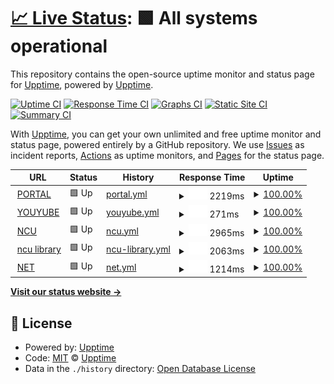 # [📈 Live Status](https://demo.upptime.js.org): <!--live status--> **🟩 All systems operational**

This repository contains the open-source uptime monitor and status page for [Upptime](https://upptime.js.org), powered by [Upptime](https://github.com/upptime/upptime).

[![Uptime CI](https://github.com/upptime/upptime/workflows/Uptime%20CI/badge.svg)](https://github.com/upptime/upptime/actions?query=workflow%3A%22Uptime+CI%22)
[![Response Time CI](https://github.com/upptime/upptime/workflows/Response%20Time%20CI/badge.svg)](https://github.com/upptime/upptime/actions?query=workflow%3A%22Response+Time+CI%22)
[![Graphs CI](https://github.com/upptime/upptime/workflows/Graphs%20CI/badge.svg)](https://github.com/upptime/upptime/actions?query=workflow%3A%22Graphs+CI%22)
[![Static Site CI](https://github.com/upptime/upptime/workflows/Static%20Site%20CI/badge.svg)](https://github.com/upptime/upptime/actions?query=workflow%3A%22Static+Site+CI%22)
[![Summary CI](https://github.com/upptime/upptime/workflows/Summary%20CI/badge.svg)](https://github.com/upptime/upptime/actions?query=workflow%3A%22Summary+CI%22)

With [Upptime](https://upptime.js.org), you can get your own unlimited and free uptime monitor and status page, powered entirely by a GitHub repository. We use [Issues](https://github.com/upptime/upptime/issues) as incident reports, [Actions](https://github.com/upptime/upptime/actions) as uptime monitors, and [Pages](https://demo.upptime.js.org) for the status page.

<!--start: status pages-->
<!-- This summary is generated by Upptime (https://github.com/upptime/upptime) -->
<!-- Do not edit this manually, your changes will be overwritten -->
<!-- prettier-ignore -->
| URL | Status | History | Response Time | Uptime |
| --- | ------ | ------- | ------------- | ------ |
| <img alt="" src="https://favicons.githubusercontent.com/portal.ncu.edu.tw" height="13"> [PORTAL](https://portal.ncu.edu.tw/) | 🟩 Up | [portal.yml](https://github.com/yttc0000/Upptime/commits/HEAD/history/portal.yml) | <details><summary><img alt="Response time graph" src="./graphs/portal/response-time-week.png" height="20"> 2219ms</summary><br><a href="https://demo.upptime.js.org/history/portal"><img alt="Response time 2215" src="https://img.shields.io/endpoint?url=https%3A%2F%2Fraw.githubusercontent.com%2Fyttc0000%2FUpptime%2FHEAD%2Fapi%2Fportal%2Fresponse-time.json"></a><br><a href="https://demo.upptime.js.org/history/portal"><img alt="24-hour response time 1590" src="https://img.shields.io/endpoint?url=https%3A%2F%2Fraw.githubusercontent.com%2Fyttc0000%2FUpptime%2FHEAD%2Fapi%2Fportal%2Fresponse-time-day.json"></a><br><a href="https://demo.upptime.js.org/history/portal"><img alt="7-day response time 2219" src="https://img.shields.io/endpoint?url=https%3A%2F%2Fraw.githubusercontent.com%2Fyttc0000%2FUpptime%2FHEAD%2Fapi%2Fportal%2Fresponse-time-week.json"></a><br><a href="https://demo.upptime.js.org/history/portal"><img alt="30-day response time 2215" src="https://img.shields.io/endpoint?url=https%3A%2F%2Fraw.githubusercontent.com%2Fyttc0000%2FUpptime%2FHEAD%2Fapi%2Fportal%2Fresponse-time-month.json"></a><br><a href="https://demo.upptime.js.org/history/portal"><img alt="1-year response time 2215" src="https://img.shields.io/endpoint?url=https%3A%2F%2Fraw.githubusercontent.com%2Fyttc0000%2FUpptime%2FHEAD%2Fapi%2Fportal%2Fresponse-time-year.json"></a></details> | <details><summary><a href="https://demo.upptime.js.org/history/portal">100.00%</a></summary><a href="https://demo.upptime.js.org/history/portal"><img alt="All-time uptime 100.00%" src="https://img.shields.io/endpoint?url=https%3A%2F%2Fraw.githubusercontent.com%2Fyttc0000%2FUpptime%2FHEAD%2Fapi%2Fportal%2Fuptime.json"></a><br><a href="https://demo.upptime.js.org/history/portal"><img alt="24-hour uptime 100.00%" src="https://img.shields.io/endpoint?url=https%3A%2F%2Fraw.githubusercontent.com%2Fyttc0000%2FUpptime%2FHEAD%2Fapi%2Fportal%2Fuptime-day.json"></a><br><a href="https://demo.upptime.js.org/history/portal"><img alt="7-day uptime 100.00%" src="https://img.shields.io/endpoint?url=https%3A%2F%2Fraw.githubusercontent.com%2Fyttc0000%2FUpptime%2FHEAD%2Fapi%2Fportal%2Fuptime-week.json"></a><br><a href="https://demo.upptime.js.org/history/portal"><img alt="30-day uptime 100.00%" src="https://img.shields.io/endpoint?url=https%3A%2F%2Fraw.githubusercontent.com%2Fyttc0000%2FUpptime%2FHEAD%2Fapi%2Fportal%2Fuptime-month.json"></a><br><a href="https://demo.upptime.js.org/history/portal"><img alt="1-year uptime 100.00%" src="https://img.shields.io/endpoint?url=https%3A%2F%2Fraw.githubusercontent.com%2Fyttc0000%2FUpptime%2FHEAD%2Fapi%2Fportal%2Fuptime-year.json"></a></details>
| <img alt="" src="https://favicons.githubusercontent.com/www.youtube.com" height="13"> [YOUYUBE](https://www.youtube.com/) | 🟩 Up | [youyube.yml](https://github.com/yttc0000/Upptime/commits/HEAD/history/youyube.yml) | <details><summary><img alt="Response time graph" src="./graphs/youyube/response-time-week.png" height="20"> 271ms</summary><br><a href="https://demo.upptime.js.org/history/youyube"><img alt="Response time 264" src="https://img.shields.io/endpoint?url=https%3A%2F%2Fraw.githubusercontent.com%2Fyttc0000%2FUpptime%2FHEAD%2Fapi%2Fyouyube%2Fresponse-time.json"></a><br><a href="https://demo.upptime.js.org/history/youyube"><img alt="24-hour response time 341" src="https://img.shields.io/endpoint?url=https%3A%2F%2Fraw.githubusercontent.com%2Fyttc0000%2FUpptime%2FHEAD%2Fapi%2Fyouyube%2Fresponse-time-day.json"></a><br><a href="https://demo.upptime.js.org/history/youyube"><img alt="7-day response time 271" src="https://img.shields.io/endpoint?url=https%3A%2F%2Fraw.githubusercontent.com%2Fyttc0000%2FUpptime%2FHEAD%2Fapi%2Fyouyube%2Fresponse-time-week.json"></a><br><a href="https://demo.upptime.js.org/history/youyube"><img alt="30-day response time 264" src="https://img.shields.io/endpoint?url=https%3A%2F%2Fraw.githubusercontent.com%2Fyttc0000%2FUpptime%2FHEAD%2Fapi%2Fyouyube%2Fresponse-time-month.json"></a><br><a href="https://demo.upptime.js.org/history/youyube"><img alt="1-year response time 264" src="https://img.shields.io/endpoint?url=https%3A%2F%2Fraw.githubusercontent.com%2Fyttc0000%2FUpptime%2FHEAD%2Fapi%2Fyouyube%2Fresponse-time-year.json"></a></details> | <details><summary><a href="https://demo.upptime.js.org/history/youyube">100.00%</a></summary><a href="https://demo.upptime.js.org/history/youyube"><img alt="All-time uptime 100.00%" src="https://img.shields.io/endpoint?url=https%3A%2F%2Fraw.githubusercontent.com%2Fyttc0000%2FUpptime%2FHEAD%2Fapi%2Fyouyube%2Fuptime.json"></a><br><a href="https://demo.upptime.js.org/history/youyube"><img alt="24-hour uptime 100.00%" src="https://img.shields.io/endpoint?url=https%3A%2F%2Fraw.githubusercontent.com%2Fyttc0000%2FUpptime%2FHEAD%2Fapi%2Fyouyube%2Fuptime-day.json"></a><br><a href="https://demo.upptime.js.org/history/youyube"><img alt="7-day uptime 100.00%" src="https://img.shields.io/endpoint?url=https%3A%2F%2Fraw.githubusercontent.com%2Fyttc0000%2FUpptime%2FHEAD%2Fapi%2Fyouyube%2Fuptime-week.json"></a><br><a href="https://demo.upptime.js.org/history/youyube"><img alt="30-day uptime 100.00%" src="https://img.shields.io/endpoint?url=https%3A%2F%2Fraw.githubusercontent.com%2Fyttc0000%2FUpptime%2FHEAD%2Fapi%2Fyouyube%2Fuptime-month.json"></a><br><a href="https://demo.upptime.js.org/history/youyube"><img alt="1-year uptime 100.00%" src="https://img.shields.io/endpoint?url=https%3A%2F%2Fraw.githubusercontent.com%2Fyttc0000%2FUpptime%2FHEAD%2Fapi%2Fyouyube%2Fuptime-year.json"></a></details>
| <img alt="" src="https://favicons.githubusercontent.com/www.ncu.edu.tw" height="13"> [NCU](https://www.ncu.edu.tw/tw/) | 🟩 Up | [ncu.yml](https://github.com/yttc0000/Upptime/commits/HEAD/history/ncu.yml) | <details><summary><img alt="Response time graph" src="./graphs/ncu/response-time-week.png" height="20"> 2965ms</summary><br><a href="https://demo.upptime.js.org/history/ncu"><img alt="Response time 2783" src="https://img.shields.io/endpoint?url=https%3A%2F%2Fraw.githubusercontent.com%2Fyttc0000%2FUpptime%2FHEAD%2Fapi%2Fncu%2Fresponse-time.json"></a><br><a href="https://demo.upptime.js.org/history/ncu"><img alt="24-hour response time 2717" src="https://img.shields.io/endpoint?url=https%3A%2F%2Fraw.githubusercontent.com%2Fyttc0000%2FUpptime%2FHEAD%2Fapi%2Fncu%2Fresponse-time-day.json"></a><br><a href="https://demo.upptime.js.org/history/ncu"><img alt="7-day response time 2965" src="https://img.shields.io/endpoint?url=https%3A%2F%2Fraw.githubusercontent.com%2Fyttc0000%2FUpptime%2FHEAD%2Fapi%2Fncu%2Fresponse-time-week.json"></a><br><a href="https://demo.upptime.js.org/history/ncu"><img alt="30-day response time 2783" src="https://img.shields.io/endpoint?url=https%3A%2F%2Fraw.githubusercontent.com%2Fyttc0000%2FUpptime%2FHEAD%2Fapi%2Fncu%2Fresponse-time-month.json"></a><br><a href="https://demo.upptime.js.org/history/ncu"><img alt="1-year response time 2783" src="https://img.shields.io/endpoint?url=https%3A%2F%2Fraw.githubusercontent.com%2Fyttc0000%2FUpptime%2FHEAD%2Fapi%2Fncu%2Fresponse-time-year.json"></a></details> | <details><summary><a href="https://demo.upptime.js.org/history/ncu">100.00%</a></summary><a href="https://demo.upptime.js.org/history/ncu"><img alt="All-time uptime 100.00%" src="https://img.shields.io/endpoint?url=https%3A%2F%2Fraw.githubusercontent.com%2Fyttc0000%2FUpptime%2FHEAD%2Fapi%2Fncu%2Fuptime.json"></a><br><a href="https://demo.upptime.js.org/history/ncu"><img alt="24-hour uptime 100.00%" src="https://img.shields.io/endpoint?url=https%3A%2F%2Fraw.githubusercontent.com%2Fyttc0000%2FUpptime%2FHEAD%2Fapi%2Fncu%2Fuptime-day.json"></a><br><a href="https://demo.upptime.js.org/history/ncu"><img alt="7-day uptime 100.00%" src="https://img.shields.io/endpoint?url=https%3A%2F%2Fraw.githubusercontent.com%2Fyttc0000%2FUpptime%2FHEAD%2Fapi%2Fncu%2Fuptime-week.json"></a><br><a href="https://demo.upptime.js.org/history/ncu"><img alt="30-day uptime 100.00%" src="https://img.shields.io/endpoint?url=https%3A%2F%2Fraw.githubusercontent.com%2Fyttc0000%2FUpptime%2FHEAD%2Fapi%2Fncu%2Fuptime-month.json"></a><br><a href="https://demo.upptime.js.org/history/ncu"><img alt="1-year uptime 100.00%" src="https://img.shields.io/endpoint?url=https%3A%2F%2Fraw.githubusercontent.com%2Fyttc0000%2FUpptime%2FHEAD%2Fapi%2Fncu%2Fuptime-year.json"></a></details>
| <img alt="" src="https://favicons.githubusercontent.com/www.lib.ncu.edu.tw" height="13"> [ncu library](https://www.lib.ncu.edu.tw/) | 🟩 Up | [ncu-library.yml](https://github.com/yttc0000/Upptime/commits/HEAD/history/ncu-library.yml) | <details><summary><img alt="Response time graph" src="./graphs/ncu-library/response-time-week.png" height="20"> 2063ms</summary><br><a href="https://demo.upptime.js.org/history/ncu-library"><img alt="Response time 2209" src="https://img.shields.io/endpoint?url=https%3A%2F%2Fraw.githubusercontent.com%2Fyttc0000%2FUpptime%2FHEAD%2Fapi%2Fncu-library%2Fresponse-time.json"></a><br><a href="https://demo.upptime.js.org/history/ncu-library"><img alt="24-hour response time 2340" src="https://img.shields.io/endpoint?url=https%3A%2F%2Fraw.githubusercontent.com%2Fyttc0000%2FUpptime%2FHEAD%2Fapi%2Fncu-library%2Fresponse-time-day.json"></a><br><a href="https://demo.upptime.js.org/history/ncu-library"><img alt="7-day response time 2063" src="https://img.shields.io/endpoint?url=https%3A%2F%2Fraw.githubusercontent.com%2Fyttc0000%2FUpptime%2FHEAD%2Fapi%2Fncu-library%2Fresponse-time-week.json"></a><br><a href="https://demo.upptime.js.org/history/ncu-library"><img alt="30-day response time 2209" src="https://img.shields.io/endpoint?url=https%3A%2F%2Fraw.githubusercontent.com%2Fyttc0000%2FUpptime%2FHEAD%2Fapi%2Fncu-library%2Fresponse-time-month.json"></a><br><a href="https://demo.upptime.js.org/history/ncu-library"><img alt="1-year response time 2209" src="https://img.shields.io/endpoint?url=https%3A%2F%2Fraw.githubusercontent.com%2Fyttc0000%2FUpptime%2FHEAD%2Fapi%2Fncu-library%2Fresponse-time-year.json"></a></details> | <details><summary><a href="https://demo.upptime.js.org/history/ncu-library">100.00%</a></summary><a href="https://demo.upptime.js.org/history/ncu-library"><img alt="All-time uptime 100.00%" src="https://img.shields.io/endpoint?url=https%3A%2F%2Fraw.githubusercontent.com%2Fyttc0000%2FUpptime%2FHEAD%2Fapi%2Fncu-library%2Fuptime.json"></a><br><a href="https://demo.upptime.js.org/history/ncu-library"><img alt="24-hour uptime 100.00%" src="https://img.shields.io/endpoint?url=https%3A%2F%2Fraw.githubusercontent.com%2Fyttc0000%2FUpptime%2FHEAD%2Fapi%2Fncu-library%2Fuptime-day.json"></a><br><a href="https://demo.upptime.js.org/history/ncu-library"><img alt="7-day uptime 100.00%" src="https://img.shields.io/endpoint?url=https%3A%2F%2Fraw.githubusercontent.com%2Fyttc0000%2FUpptime%2FHEAD%2Fapi%2Fncu-library%2Fuptime-week.json"></a><br><a href="https://demo.upptime.js.org/history/ncu-library"><img alt="30-day uptime 100.00%" src="https://img.shields.io/endpoint?url=https%3A%2F%2Fraw.githubusercontent.com%2Fyttc0000%2FUpptime%2FHEAD%2Fapi%2Fncu-library%2Fuptime-month.json"></a><br><a href="https://demo.upptime.js.org/history/ncu-library"><img alt="1-year uptime 100.00%" src="https://img.shields.io/endpoint?url=https%3A%2F%2Fraw.githubusercontent.com%2Fyttc0000%2FUpptime%2FHEAD%2Fapi%2Fncu-library%2Fuptime-year.json"></a></details>
| <img alt="" src="https://favicons.githubusercontent.com/www.net-fashion.net" height="13"> [NET](https://www.net-fashion.net/) | 🟩 Up | [net.yml](https://github.com/yttc0000/Upptime/commits/HEAD/history/net.yml) | <details><summary><img alt="Response time graph" src="./graphs/net/response-time-week.png" height="20"> 1214ms</summary><br><a href="https://demo.upptime.js.org/history/net"><img alt="Response time 1215" src="https://img.shields.io/endpoint?url=https%3A%2F%2Fraw.githubusercontent.com%2Fyttc0000%2FUpptime%2FHEAD%2Fapi%2Fnet%2Fresponse-time.json"></a><br><a href="https://demo.upptime.js.org/history/net"><img alt="24-hour response time 1243" src="https://img.shields.io/endpoint?url=https%3A%2F%2Fraw.githubusercontent.com%2Fyttc0000%2FUpptime%2FHEAD%2Fapi%2Fnet%2Fresponse-time-day.json"></a><br><a href="https://demo.upptime.js.org/history/net"><img alt="7-day response time 1214" src="https://img.shields.io/endpoint?url=https%3A%2F%2Fraw.githubusercontent.com%2Fyttc0000%2FUpptime%2FHEAD%2Fapi%2Fnet%2Fresponse-time-week.json"></a><br><a href="https://demo.upptime.js.org/history/net"><img alt="30-day response time 1215" src="https://img.shields.io/endpoint?url=https%3A%2F%2Fraw.githubusercontent.com%2Fyttc0000%2FUpptime%2FHEAD%2Fapi%2Fnet%2Fresponse-time-month.json"></a><br><a href="https://demo.upptime.js.org/history/net"><img alt="1-year response time 1215" src="https://img.shields.io/endpoint?url=https%3A%2F%2Fraw.githubusercontent.com%2Fyttc0000%2FUpptime%2FHEAD%2Fapi%2Fnet%2Fresponse-time-year.json"></a></details> | <details><summary><a href="https://demo.upptime.js.org/history/net">100.00%</a></summary><a href="https://demo.upptime.js.org/history/net"><img alt="All-time uptime 100.00%" src="https://img.shields.io/endpoint?url=https%3A%2F%2Fraw.githubusercontent.com%2Fyttc0000%2FUpptime%2FHEAD%2Fapi%2Fnet%2Fuptime.json"></a><br><a href="https://demo.upptime.js.org/history/net"><img alt="24-hour uptime 100.00%" src="https://img.shields.io/endpoint?url=https%3A%2F%2Fraw.githubusercontent.com%2Fyttc0000%2FUpptime%2FHEAD%2Fapi%2Fnet%2Fuptime-day.json"></a><br><a href="https://demo.upptime.js.org/history/net"><img alt="7-day uptime 100.00%" src="https://img.shields.io/endpoint?url=https%3A%2F%2Fraw.githubusercontent.com%2Fyttc0000%2FUpptime%2FHEAD%2Fapi%2Fnet%2Fuptime-week.json"></a><br><a href="https://demo.upptime.js.org/history/net"><img alt="30-day uptime 100.00%" src="https://img.shields.io/endpoint?url=https%3A%2F%2Fraw.githubusercontent.com%2Fyttc0000%2FUpptime%2FHEAD%2Fapi%2Fnet%2Fuptime-month.json"></a><br><a href="https://demo.upptime.js.org/history/net"><img alt="1-year uptime 100.00%" src="https://img.shields.io/endpoint?url=https%3A%2F%2Fraw.githubusercontent.com%2Fyttc0000%2FUpptime%2FHEAD%2Fapi%2Fnet%2Fuptime-year.json"></a></details>

<!--end: status pages-->

[**Visit our status website →**](https://demo.upptime.js.org)

## 📄 License

- Powered by: [Upptime](https://github.com/upptime/upptime)
- Code: [MIT](./LICENSE) © [Upptime](https://upptime.js.org)
- Data in the `./history` directory: [Open Database License](https://opendatacommons.org/licenses/odbl/1-0/)
